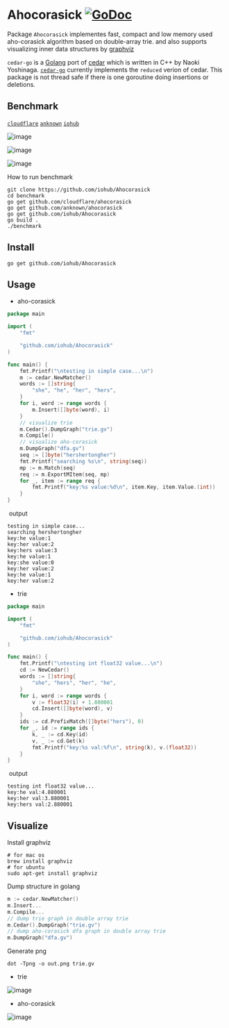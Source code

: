 # Ahocorasick [![GoDoc](https://godoc.org/github.com/iohub/Ahocorasick?status.svg)](https://godoc.org/github.com/iohub/Ahocorasick)

Package `Ahocorasick` implementes fast, compact and low memory used aho-corasick algorithm based on double-array trie. and also supports visualizing inner data structures by [graphviz](http://graphviz.org) 

`cedar-go` is a [Golang](https://golang.org/) port of [cedar](http://www.tkl.iis.u-tokyo.ac.jp/~ynaga/cedar) which is written in C++ by Naoki Yoshinaga. [`cedar-go`](https://github.com/adamzy/cedar-go) currently implements the `reduced` verion of cedar. 
This package is not thread safe if there is one goroutine doing insertions or deletions. 


## Benchmark

[`cloudflare`](https://github.com/cloudflare/ahocorasick) [`anknown`](https://github.com/anknown/ahocorasick) [`iohub`](https://github.com/iohub/Ahocorasick)

  ![image](https://github.com/iohub/Ahocorasick/blob/master/pictures/Build.png)

  ![image](https://github.com/iohub/Ahocorasick/blob/master/pictures/Match.png)

  ![image](https://github.com/iohub/Ahocorasick/blob/master/pictures/Memory.png)

How to run benchmark

```
git clone https://github.com/iohub/Ahocorasick
cd benchmark
go get github.com/cloudflare/ahocorasick
go get github.com/anknown/ahocorasick
go get github.com/iohub/Ahocorasick
go build .
./benchmark
```

## Install
```
go get github.com/iohub/Ahocorasick
```

## Usage

* aho-corasick

```go 
package main

import (
	"fmt"

	"github.com/iohub/Ahocorasick"
)

func main() {
	fmt.Printf("\ntesting in simple case...\n")
	m := cedar.NewMatcher()
	words := []string{
		"she", "he", "her", "hers",
	}
	for i, word := range words {
		m.Insert([]byte(word), i)
	}
	// visualize trie 
	m.Cedar().DumpGraph("trie.gv")
	m.Compile()
	// visualize aho-corasick
	m.DumpGraph("dfa.gv")
	seq := []byte("hershertongher")
	fmt.Printf("searching %s\n", string(seq))
	mp := m.Match(seq)
	req := m.ExportMItem(seq, mp)
	for _, item := range req {
		fmt.Printf("key:%s value:%d\n", item.Key, item.Value.(int))
	}
}

```

​	output
```
testing in simple case...
searching hershertongher
key:he value:1
key:her value:2
key:hers value:3
key:he value:1
key:she value:0
key:her value:2
key:he value:1
key:her value:2
```

* trie

```go
package main

import (
	"fmt"

	"github.com/iohub/Ahocorasick"
)

func main() {
	fmt.Printf("\ntesting int float32 value...\n")
	cd := NewCedar()
	words := []string{
		"she", "hers", "her", "he",
	}
	for i, word := range words {
		v := float32(i) + 1.880001
		cd.Insert([]byte(word), v)
	}
	ids := cd.PrefixMatch([]byte("hers"), 0)
	for _, id := range ids {
		k, _ := cd.Key(id)
		v, _ := cd.Get(k)
		fmt.Printf("key:%s val:%f\n", string(k), v.(float32))
	} 
}

```
​	output
```
testing int float32 value...
key:he val:4.880001
key:her val:3.880001
key:hers val:2.880001
```

## Visualize

Install graphviz

```shell
# for mac os
brew install graphviz
# for ubuntu
sudo apt-get install graphviz
```

Dump structure in golang
```go
m := cedar.NewMatcher()
m.Insert...
m.Compile...
// dump trie graph in double array trie
m.Cedar().DumpGraph("trie.gv")
// dump aho-corasick dfa graph in double array trie
m.DumpGraph("dfa.gv")
```
Generate png 
```shell
dot -Tpng -o out.png trie.gv
```
* trie

![image](https://github.com/iohub/Ahocorasick/blob/master/pictures/trie.png)

* aho-corasick

![image](https://github.com/iohub/Ahocorasick/blob/master/pictures/dfa.png)
